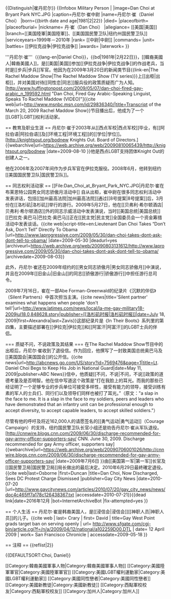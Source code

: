 {{Distinguish|崔丹尼尔}}
{{Infobox Military Person
|<!--image=[[Image:Dan_Choi_at_Bryant_Park_NYC.JPG|140px]]-->
|image=Dan Choi at Bryant Park NYC.JPG
|caption=丹尼尔·崔中尉
|name=丹尼尔·崔（Daniel Choi）
|born={{birth date and age|1981|2|22}}
|died=
|placeofbirth=
|placeofburial=
|nickname= 丹·崔（Dan Choi）
|allegiance= [[美国|美国]]
|branch=[[美国陸軍|美国陸軍]]、[[美国国民警卫队|纽约州国民警卫队]]
|serviceyears=1999年－2010年
|rank= [[中尉|中尉]]
|commands=
|unit= 
|battles= [[伊拉克战争|伊拉克战争]]
|awards= 
|laterwork=
}}

'''丹尼尔·崔'''（{{lang-en|Daniel Choi}}，{{bd|1981年|2月22日}}，[[韓裔美國人|韓裔美國人]]，是[[美国|美国]]参加[[伊拉克战争|伊拉克战争]]的作战老兵，当时是[[步兵|步兵]]军官。他因为在2009年3月20日的新闻类节目{{link-en|The Rachel Maddow Show|The Rachel Maddow Show (TV series)}}上[[出柜|出柜]]，并对美国对待[[同性恋|同志]]服兵役的政策质疑而广为人知。<ref>[http://www.huffingtonpost.com/2009/05/07/dan-choi-fired-gay-arabic_n_199592.html "Dan Choi, Fired Gay Arabic-Speaking Linguist, Speaks To Rachel Maddow (VIDEO)"]</ref><ref>{{cite web|url=http://www.msnbc.msn.com/id/29836340/|title=Transcript of the March 20, 2009 Rachel Maddow Show}}</ref>节目播出后，他成为了一个[[LGBT|LGBT]]权利活动家。

== 教育及职业生涯 ==
丹尼尔·崔于2003年从[[西点军校|西点军校]]毕业，有[[阿拉伯语|阿拉伯语]]及[[环境工程|环境工程]]的[[学位|学位]]。<ref>[http://knightsout.org/bodnew Knights Out. Board of Directors.] {{webarchive|url=https://web.archive.org/web/20090810065439/http://knightsout.org/bodnew |date=2009-08-10 }}</ref>他是西点LGBT支持团体Knight Out的创建人之一。

他在2006年及2007年间作为步兵军官在伊拉克服役。2008年6月，他转到纽约[[美国国民警卫队|国民警卫队]]。

== 同志权利活动家 ==
[[File:Dan_Choi_at_Bryant_Park_NYC.JPG|丹尼尔·崔在布莱恩特公园男女同志骄傲月活动中]]
自从出柜，崔中尉在很多同志权利活动中发表讲话，包括[[加州最高法院|加州最高法院]]通过[[8号提案|8号提案]]后，3月份在[[洛杉矶|洛杉矶]]举行的游行。2009年5月27日，他在[[贝弗利·希尔顿酒店|贝弗利·希尔顿酒店]]外的同志示威活动中发表演说，当时[[美国总统|美国总统]][[巴拉克·奥巴马|巴拉克·奥巴马]]正在[[民主党|民主党]]全国委员会一个资金筹措活动中发表谈话。<ref>{{cite web|script-title=en:Lieutenant Dan Choi Takes “Don’t Ask, Don’t Tell” Directly To Obama |url=http://www.laprogressive.com/2009/05/30/dan-choi-takes-dont-ask-dont-tell-to-obama/ |date=2009-05-30 |deadurl=yes |archiveurl=https://web.archive.org/web/20090803131612/http://www.laprogressive.com/2009/05/30/dan-choi-takes-dont-ask-dont-tell-to-obama/ |archivedate=2009-08-03}}</ref>

此外，丹尼尔·崔还在2009年纽约的[[男女同志骄傲月|男女同志骄傲月]]中演说，并且在2009年[[旧金山|旧金山]]的同志[[骄傲游行|骄傲游行]]中担任游行总司令。

2009年7月16日，崔在一部Abe Forman-Greenwald的纪录片《沉默的伴侣》（Silent Partners）中首次担当主演。<ref>{{cite news|title='Silent partner' examines what happens when people 'don't tell'|url=http://www.latimes.com/news/local/la-me-gay-military18-2009jul18,0,848628.story|publisher=[[洛杉矶时报|洛杉矶时报]]|date=July 18, 2009|first=Alexandra|last=Zavis}}</ref>这部纪录片是《In Their Boots》系列里的第四集，主要描述部署在[[伊拉克|伊拉克]]和[[阿富汗|阿富汗]]的LGBT士兵的伴侣。

=== 质疑不问，不说政策及其结果 ===
在The Rachel Maddow Show节目中的出柜后，丹尼尔·崔收到了退役信。作为回应，他撰写了一封致美国总统奥巴马及[[美国国会|美国国会]]的公开信。<ref>{{cite news|url=http://abcnews.go.com/US/story?id=7569476&page=1|title=Lt. Daniel Choi Begs to Keep His Job in National Guard|date=May 11, 2009|publisher=ABC News}}</ref>信中，他质疑[[不问，不说|不问，不说]]政策的道德考量及是否明智。他在信中写道这个政策是“打在我脸上的耳光。而我的那些已经证明了一个足够专业的步兵单位可接受多样性，接受有能力的领导，接受训练有素的军人的士兵们、同行们以及领导们同样也被打了耳光。”（原文："a slap in the face to me. It is a slap in the face to my soldiers, peers and leaders who have demonstrated that an infantry unit can be professional enough to accept diversity, to accept capable leaders, to accept skilled soldiers."）

尽管有他的呼吁及将近162,000人的请愿签名的[[勇气运动|勇气运动]]（Courage Campaign）的支持，纽约国民警卫队长官小组还是劝告丹尼尔·崔从军队退役。<ref>[http://cnnwire.blogs.cnn.com/2009/06/30/discharge-recommended-for-gay-army-officer-supporters-say/ CNN. June 30, 2009. Discharge recommended for gay Army officer, supporters say] {{webarchive|url=https://web.archive.org/web/20090706001026/http://cnnwire.blogs.cnn.com/2009/06/30/discharge-recommended-for-gay-army-officer-supporters-say/ |date=2009年7月6日 }}</ref>由[[美国第一军|第一军]]长官及[[国民警卫局|国民警卫局]]局长做出的最后决定。2010年6月29日最終確定退役。<ref name=osborne>{{cite web|last=Osborne |first=Duncan |title=Dan Choi, Now Discharged, Sees DC Protest Charge Dismissed |publisher=Gay City News |date=2010-07-20 |url=http://www.gaycitynews.com/articles/2010/07/20/gay_city_news/news/doc4c465ff7a178c126438367.txt |accessdate=2010-07-21}}{{dead link|date=2016年12月 |bot=InternetArchiveBot |fix-attempted=yes }}</ref>

== 个人生活 ==
丹尼尔·崔是韩裔美国人，是[[浸信会|浸信会]][[神职人员|神职人员]]的儿子。<ref>{{cite web | last= Crary | first= David | title=Gay West Point grads target ban on serving openly | url= http://www.sfgate.com/cgi-bin/article.cgi?f=/n/a/2009/04/12/national/a102259D00.DTL | date= 12 April 2009 | work= San Francisco Chronicle  | accessdate=2009-05-18 }}</ref>

== 注释 ==
{{reflist|2}}

{{DEFAULTSORT:Choi, Daniel}}

[[Category:韓裔美國軍事人物|Category:韓裔美國軍事人物]]
[[Category:美國陸軍軍官|Category:美國陸軍軍官]]
[[Category:美國LGBT權利運動家|Category:美國LGBT權利運動家]]
[[Category:美國同性戀者|Category:美國同性戀者]]
[[Category:美國新教徒|Category:美國新教徒]]
[[Category:西點軍校校友|Category:西點軍校校友]]
[[Category:加州人|Category:加州人]]